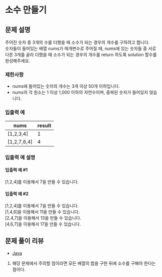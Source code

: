 # 소수 만들기

## 문제 설명
주어진 숫자 중 3개의 수를 더했을 때 소수가 되는 경우의 개수를 구하려고 합니다.  
숫자들이 들어있는 배열 nums가 매개변수로 주어질 때, nums에 있는 숫자들 중 서로 다른 3개를 골라 더했을 때 소수가 되는 경우의 개수를 return 하도록 solution 함수를 완성해주세요.

### 제한사항
- nums에 들어있는 숫자의 개수는 3개 이상 50개 이하입니다.
- nums의 각 원소는 1 이상 1,000 이하의 자연수이며, 중복된 숫자가 들어있지 않습니다.

### 입출력 예
|nums|result|
|---|---|
|[1,2,3,4]|1|
|[1,2,7,6,4]|4|

### 입출력 예 설명
#### 입출력 예 #1
[1,2,4]를 이용해서 7을 만들 수 있습니다.

#### 입출력 예 #2
[1,2,4]를 이용해서 7을 만들 수 있습니다.  
[1,4,6]을 이용해서 11을 만들 수 있습니다.  
[2,4,7]을 이용해서 13을 만들 수 있습니다.  
[4,6,7]을 이용해서 17을 만들 수 있습니다.

## 문제 풀이 리뷰
- [Java](./solution.java)
1. 해당 문제에서 주의할 점이라면 모든 배열의 합을 구한 뒤에 소수를 구해야 한다는 점이다.